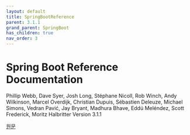 ```yaml
---
layout: default
title: SpringBootReference
parent: 3.1.1
grand_parent: SpringBoot
has_children: true
nav_order: 3
---
```


# Spring Boot Reference Documentation
Phillip Webb, Dave Syer, Josh Long, Stéphane Nicoll, Rob Winch, Andy Wilkinson, Marcel Overdijk, Christian Dupuis, Sébastien Deleuze, Michael Simons, Vedran Pavić, Jay Bryant, Madhura Bhave, Eddú Meléndez, Scott Frederick, Moritz Halbritter
Version 3.1.1

[원문](https://docs.spring.io/spring-boot/docs/3.1.1/reference/html/)